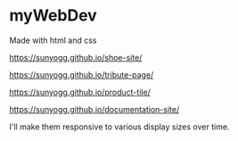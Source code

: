 # myWebDev

Made with html and css

https://sunyogg.github.io/shoe-site/

https://sunyogg.github.io/tribute-page/

https://sunyogg.github.io/product-tile/

https://sunyogg.github.io/documentation-site/

I'll make them responsive to various display sizes over time.
